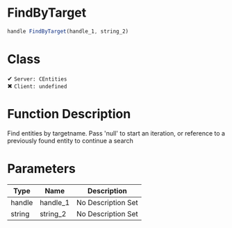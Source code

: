 # FindByTarget
```js	
handle FindByTarget(handle_1, string_2)
```
# Class
✔ `Server: CEntities`  
✖ `Client: undefined`  

# Function Description
Find entities by targetname. Pass 'null' to start an iteration, or reference to a previously found entity to continue a search
# Parameters
Type|Name|Description
--|--|--
handle|handle_1|No Description Set
string|string_2|No Description Set
